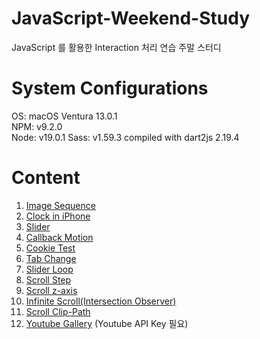 # JavaScript-Weekend-Study

JavaScript 를 활용한 Interaction 처리 연습 주말 스터디

# System Configurations

OS: macOS Ventura 13.0.1  
NPM: v9.2.0  
Node: v19.0.1
Sass: v1.59.3 compiled with dart2js 2.19.4

# Content

1. [Image Sequence](https://sbpark88.github.io/JavaScript-Weekend-Study/study-001-image-sequence)
2. [Clock in iPhone](https://sbpark88.github.io/JavaScript-Weekend-Study/study-002-time)
3. [Slider](https://sbpark88.github.io/JavaScript-Weekend-Study/study-003-slider)
4. [Callback Motion](https://sbpark88.github.io/JavaScript-Weekend-Study/study-004-callback-motion)
5. [Cookie Test](https://sbpark88.github.io/JavaScript-Weekend-Study/study-005-cookie-popup/)
6. [Tab Change](https://sbpark88.github.io/JavaScript-Weekend-Study/study-005-tab-ex-master/)
7. [Slider Loop](https://sbpark88.github.io/JavaScript-Weekend-Study/study-006-slider-loop/)
8. [Scroll Step](https://sbpark88.github.io/JavaScript-Weekend-Study/study-007-scroll-step/)
9. [Scroll z-axis](https://sbpark88.github.io/JavaScript-Weekend-Study/study-008-scroll-z/)
10. [Infinite Scroll(Intersection Observer)](https://sbpark88.github.io/JavaScript-Weekend-Study/study-009-infinite-scroll/)
11. [Scroll Clip-Path](https://sbpark88.github.io/JavaScript-Weekend-Study/study-010-scroll-clip-path/)
12. [Youtube Gallery](https://sbpark88.github.io/JavaScript-Weekend-Study/study-015-youtube-gallery/)  (Youtube API Key 필요)
